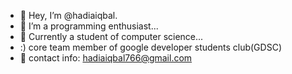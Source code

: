 - 👋 Hey, I’m @hadiaiqbal.
- 👀 I’m a programming enthusiast...
- 🌱 Currently a student of computer science...
- :)  core team member of google developer students club(GDSC)
- 💞️ contact info: hadiaiqbal766@gmail.com
                

<!---
hadiaiqbal/hadiaiqbal is a ✨ special ✨ repository because its `README.md` (this file) appears on your GitHub profile.
You can click the Preview link to take a look at your changes.
--->
